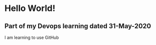 # Hello World!
## Part of my Devops learning dated 31-May-2020
<p> I am learning to use GitHub </p>

